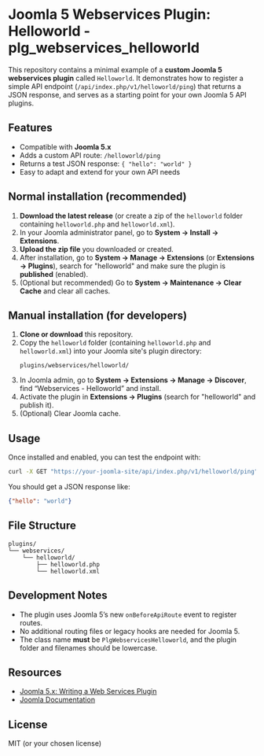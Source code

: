 # Joomla 5 Webservices Plugin: Helloworld - plg_webservices_helloworld

This repository contains a minimal example of a **custom Joomla 5 webservices plugin** called `Helloworld`. It demonstrates how to register a simple API endpoint (`/api/index.php/v1/helloworld/ping`) that returns a JSON response, and serves as a starting point for your own Joomla 5 API plugins.

## Features

- Compatible with **Joomla 5.x**
- Adds a custom API route: `/helloworld/ping`
- Returns a test JSON response: `{ "hello": "world" }`
- Easy to adapt and extend for your own API needs

## Normal installation (recommended)

1. **Download the latest release** (or create a zip of the `helloworld` folder containing `helloworld.php` and `helloworld.xml`).
2. In your Joomla administrator panel, go to **System → Install → Extensions**.
3. **Upload the zip file** you downloaded or created.
4. After installation, go to **System → Manage → Extensions** (or **Extensions → Plugins**), search for "helloworld" and make sure the plugin is **published** (enabled).
5. (Optional but recommended) Go to **System → Maintenance → Clear Cache** and clear all caches.

## Manual installation (for developers)

1. **Clone or download** this repository.
2. Copy the `helloworld` folder (containing `helloworld.php` and `helloworld.xml`) into your Joomla site's plugin directory:  
   ```
   plugins/webservices/helloworld/
   ```
3. In Joomla admin, go to **System → Extensions → Manage → Discover**, find “Webservices - Helloworld” and install.
4. Activate the plugin in **Extensions → Plugins** (search for "helloworld" and publish it).
5. (Optional) Clear Joomla cache.

## Usage

Once installed and enabled, you can test the endpoint with:

```bash
curl -X GET "https://your-joomla-site/api/index.php/v1/helloworld/ping"
```

You should get a JSON response like:
```json
{"hello": "world"}
```

## File Structure

```
plugins/
└── webservices/
    └── helloworld/
        ├── helloworld.php
        └── helloworld.xml
```

## Development Notes

- The plugin uses Joomla 5’s new `onBeforeApiRoute` event to register routes.
- No additional routing files or legacy hooks are needed for Joomla 5.
- The class name **must** be `PlgWebservicesHelloworld`, and the plugin folder and filenames should be lowercase.

## Resources

- [Joomla 5.x: Writing a Web Services Plugin](https://docs.joomla.org/J5.x:Writing_a_Web_Services_Plugin)
- [Joomla Documentation](https://docs.joomla.org/)

## License

MIT (or your chosen license)
